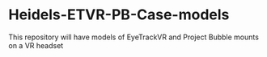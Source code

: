# Heidels-ETVR-PB-Case-models
This repository will have models of EyeTrackVR and Project Bubble mounts on a VR headset
